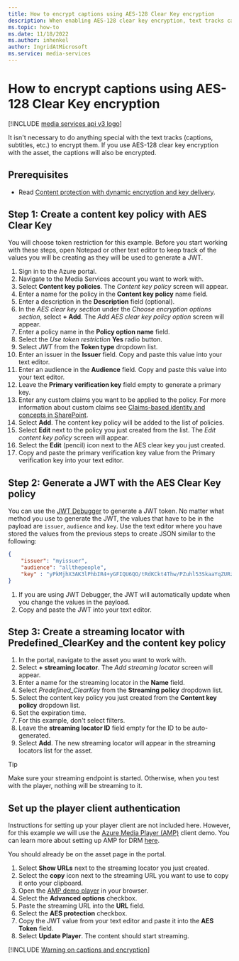```yaml
---
title: How to encrypt captions using AES-128 Clear Key encryption
description: When enabling AES-128 clear key encryption, text tracks can be configured to be encrypted using a full "envelope" encryption technique that follows the same encryption pattern as the audio and video segments. These segments can then be decrypted by a client application after requesting the decryption key from the Media Services Key Delivery service using an authenticated JWT token. This method is supported by the Azure Media Player, but may not be supported on all devices and can require some client-side development work to make sure it succeeds on all platforms. This article shows you how to encrypt captions using AES-128 Clear Key encryption. It isn't necessary to do anything special with the text tracks. If you use AES-128 clear key encryption with the asset, the captions will also be encrypted.
ms.topic: how-to
ms.date: 11/18/2022
ms.author: inhenkel
author: IngridAtMicrosoft
ms.service: media-services
---
```


# How to encrypt captions using AES-128 Clear Key encryption

[!INCLUDE [media services api v3 logo](./includes/v3-hr.md)]

It isn't necessary to do anything special with the text tracks (captions, subtitles, etc.) to encrypt them. If you use AES-128 clear key encryption with the asset, the captions will also be encrypted.

## Prerequisites

- Read [Content protection with dynamic encryption and key delivery](drm-content-protection-concept.md).

## Step 1: Create a content key policy with AES Clear Key

You will choose token restriction for this example. Before you start working with these steps, open Notepad or other text editor to keep track of the values you will be creating as they will be used to generate a JWT.

1. Sign in to the Azure portal.
1. Navigate to the Media Services account you want to work with.
1. Select **Content key policies**. The *Content key policy* screen will appear.
1. Enter a name for the policy in the **Content key policy** name field.
1. Enter a description in the **Description** field (optional).
1. In the *AES clear key section* under the *Choose encryption options section*, select **+ Add**. The *Add AES clear key policy option* screen will appear.
1. Enter a policy name in the **Policy option name** field.
1. Select the *Use token restriction* **Yes** radio button.
1. Select *JWT* from the **Token type** dropdown list.
1. Enter an issuer in the **Issuer** field. Copy and paste this value into your text editor.
1. Enter an audience in the **Audience** field. Copy and paste this value into your text editor.
1. Leave the **Primary verification key** field empty to generate a primary key.
1. Enter any custom claims you want to be applied to the policy. For more information about custom claims see [Claims-based identity and concepts in SharePoint](/sharepoint/dev/general-development/claims-based-identity-and-concepts-in-sharepoint).
1. Select **Add**. The content key policy will be added to the list of policies.
1. Select **Edit** next to the policy you just created from the list. The *Edit content key policy* screen will appear.
1. Select the **Edit** (pencil) icon next to the AES clear key you just created.
1. Copy and paste the primary verification key value from the Primary verification key into your text editor.

## Step 2: Generate a JWT with the AES Clear Key policy

You can use the [JWT Debugger](https://jwt.io/#debugger-io) to generate a JWT token. No matter what method you use to generate the JWT, the values that have to be in the payload are `issuer`, `audience` and `key`. Use the text editor where you have stored the values from the previous steps to create JSON similar to the following:

```json
{
    "issuer": "myissuer",
    "audience": "allthepeople",
    "key" : "yPkMjhX3AK3lPhbIR4+yGFIQU6QO/tRdKCkt4Thw/PZuhl53SkaaYqZURzqaLdWiShvrk3NRtAD9+0qd7kC0PA=="
}
```

1. If you are using JWT Debugger, the JWT will automatically update when you change the values in the payload.
1. Copy and paste the JWT into your text editor.

## Step 3: Create a streaming locator with Predefined_ClearKey and the content key policy

1. In the portal, navigate to the asset you want to work with.
1. Select **+ streaming locator**. The *Add streaming locator* screen will appear.
1. Enter a name for the streaming locator in the **Name** field.
1. Select *Predefined_ClearKey* from the **Streaming policy** dropdown list.
1. Select the content key policy you just created from the **Content key policy** dropdown list.
1. Set the expiration time.
1. For this example, don't select filters.
1. Leave the **streaming locator ID** field empty for the ID to be auto-generated.
1. Select **Add**. The new streaming locator will appear in the streaming locators list for the asset.

> [!TIP]
> Make sure your streaming endpoint is started. Otherwise, when you test with the player, nothing will be streaming to it.

## Set up the player client authentication

Instructions for setting up your player client are not included here. However, for this example we will use the [Azure Media Player (AMP)](https://azuremediaplayerdemo.azurewebsites.net/) client demo. You can learn more about setting up AMP for DRM [here](../azure-media-player/azure-media-player-protected-content.md).

You should already be on the asset page in the portal.

1. Select **Show URLs** next to the streaming locator you just created.
1. Select the **copy** icon next to the streaming URL you want to use to copy it onto your clipboard.
1. Open the [AMP demo player](https://azuremediaplayerdemo.azurewebsites.net/) in your browser.
1. Select the **Advanced options** checkbox.
1. Paste the streaming URL into the **URL** field.
1. Select the **AES protection** checkbox.
1. Copy the JWT value from your text editor and paste it into the **AES Token** field.
1. Select **Update Player**. The content should start streaming.

[!INCLUDE [Warning on captions and encryption](./includes/warning-captions-encryption.md)]
